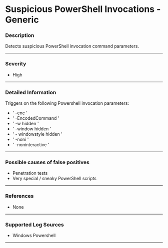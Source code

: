 # Suspicious PowerShell Invocations - Generic
### Description

Detects suspicious PowerShell invocation command parameters.

-------------------
### Severity

- High

-------------------

### Detailed Information

Triggers on the following Powershell invocation parameters:
  - ' -enc '
  - ' -EncodedCommand '
  - ' -w hidden '
  - ' -window hidden '
  - ' - windowstyle hidden '
  - ' -noni '
  - ' -noninteractive '

-------------------

### Possible causes of false positives

- Penetration tests
- Very special / sneaky PowerShell scripts

-------------------
### References

- None

-------------------
### Supported Log Sources

- Windows Powershell

-------------------

